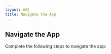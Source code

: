 ```yaml
---
layout: AXS
title: Navigate the App
---
```

## Navigate the App

Complete the following steps to navigate the app: